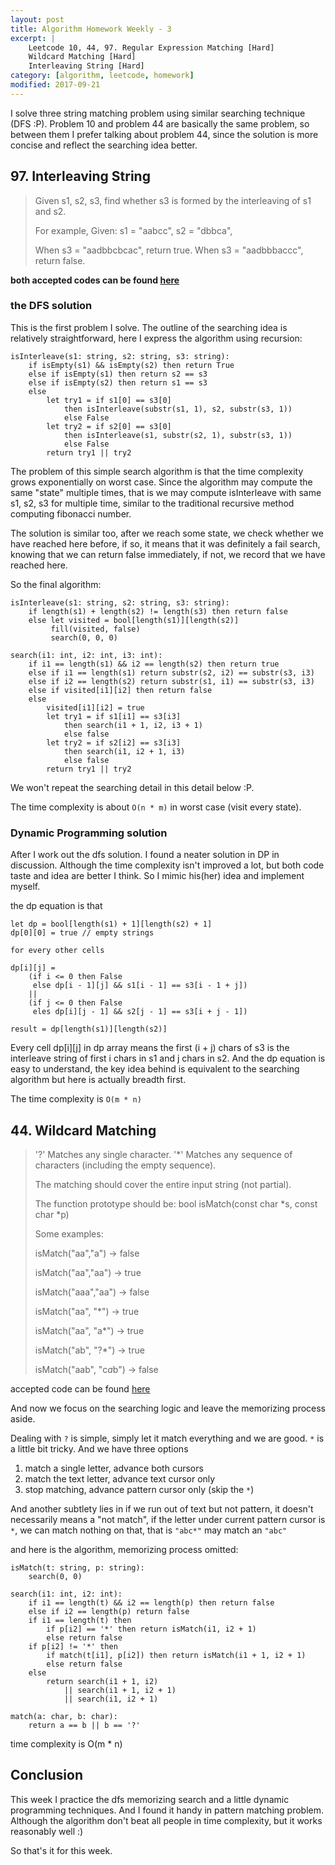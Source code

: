```yaml
---
layout: post
title: Algorithm Homework Weekly - 3
excerpt: |
    Leetcode 10, 44, 97. Regular Expression Matching [Hard]
    Wildcard Matching [Hard]
    Interleaving String [Hard]
category: [algorithm, leetcode, homework]
modified: 2017-09-21
---
```


I solve three string matching problem using similar searching technique (DFS :P). Problem 10 and problem 44 are basically the same problem, so between them I prefer talking about problem 44, since the solution is more concise and reflect the searching idea better.

## 97. Interleaving String

> Given s1, s2, s3, find whether s3 is formed by the interleaving of s1 and s2.
>
> For example,
> Given:
> s1 = "aabcc",
> s2 = "dbbca",
>
> When s3 = "aadbbcbcac", return true.
> When s3 = "aadbbbaccc", return false.

**both accepted codes can be found [here](https://github.com/VinaLx/oj/blob/master/leetcode/97.h)**

### the DFS solution

This is the first problem I solve. The outline of the searching idea is relatively straightforward, here I express the algorithm using recursion:

~~~
isInterleave(s1: string, s2: string, s3: string):
    if isEmpty(s1) && isEmpty(s2) then return True
    else if isEmpty(s1) then return s2 == s3
    else if isEmpty(s2) then return s1 == s3
    else
        let try1 = if s1[0] == s3[0]
            then isInterleave(substr(s1, 1), s2, substr(s3, 1))
            else False
        let try2 = if s2[0] == s3[0]
            then isInterleave(s1, substr(s2, 1), substr(s3, 1))
            else False
        return try1 || try2
~~~

The problem of this simple search algorithm is that the time complexity grows exponentially on worst case. Since the algorithm may compute the same "state" multiple times, that is we may compute isInterleave with same s1, s2, s3 for multiple time, similar to the traditional recursive method computing fibonacci number.

The solution is similar too, after we reach some state, we check whether we have reached here before, if so, it means that it was definitely a fail search, knowing that we can return false immediately, if not, we record that we have reached here.

So the final algorithm:

~~~
isInterleave(s1: string, s2: string, s3: string):
    if length(s1) + length(s2) != length(s3) then return false
    else let visited = bool[length(s1)][length(s2)]
         fill(visited, false)
         search(0, 0, 0)

search(i1: int, i2: int, i3: int):
    if i1 == length(s1) && i2 == length(s2) then return true
    else if i1 == length(s1) return substr(s2, i2) == substr(s3, i3)
    else if i2 == length(s2) return substr(s1, i1) == substr(s3, i3)
    else if visited[i1][i2] then return false
    else
        visited[i1][i2] = true
        let try1 = if s1[i1] == s3[i3]
            then search(i1 + 1, i2, i3 + 1)
            else false
        let try2 = if s2[i2] == s3[i3]
            then search(i1, i2 + 1, i3)
            else false
        return try1 || try2
~~~

We won't repeat the searching detail in this detail below :P.

The time complexity is about `O(n * m)` in worst case (visit every state).

### Dynamic Programming solution

After I work out the dfs solution. I found a neater solution in DP in discussion. Although the time complexity isn't improved a lot, but both code taste and idea are better I think. So I mimic his(her) idea and implement myself.

the dp equation is that

~~~
let dp = bool[length(s1) + 1][length(s2) + 1]
dp[0][0] = true // empty strings

for every other cells

dp[i][j] =
    (if i <= 0 then False
     else dp[i - 1][j] && s1[i - 1] == s3[i - 1 + j])
    ||
    (if j <= 0 then False
     eles dp[i][j - 1] && s2[j - 1] == s3[i + j - 1])

result = dp[length(s1)][length(s2)]
~~~

Every cell dp[i][j] in dp array means the first (i + j) chars of s3 is the interleave string of first i chars in s1 and j chars in s2. And the dp equation is easy to understand, the key idea behind is equivalent to the searching algorithm but here is actually breadth first.

The time complexity is `O(m * n)`

## 44. Wildcard Matching

> '?' Matches any single character.
> '*' Matches any sequence of characters (including the empty sequence).
>
> The matching should cover the entire input string (not partial).
>
> The function prototype should be:
> bool isMatch(const char *s, const char *p)
>
> Some examples:
>
> isMatch("aa","a") → false
>
> isMatch("aa","aa") → true
>
> isMatch("aaa","aa") → false
>
> isMatch("aa", "*") → true
>
> isMatch("aa", "a*") → true
>
> isMatch("ab", "?*") → true
>
> isMatch("aab", "c*a*b") → false

accepted code can be found [here](https://github.com/VinaLx/oj/blob/master/leetcode/44.h)

And now we focus on the searching logic and leave the memorizing process aside.

Dealing with `?` is simple, simply let it match everything and we are good. `*` is a little bit tricky. And we have three options

1. match a single letter, advance both cursors
2. match the text letter, advance text cursor only
3. stop matching, advance pattern cursor only (skip the `*`)

And another subtlety lies in if we run out of text but not pattern, it doesn't necessarily means a "not match", if the letter under current pattern cursor is `*`, we can match nothing on that, that is `"abc*"` may match an `"abc"`

and here is the algorithm, memorizing process omitted:

~~~
isMatch(t: string, p: string):
    search(0, 0)

search(i1: int, i2: int):
    if i1 == length(t) && i2 == length(p) then return false
    else if i2 == length(p) return false
    if i1 == length(t) then
        if p[i2] == '*' then return isMatch(i1, i2 + 1)
        else return false
    if p[i2] != '*' then
        if match(t[i1], p[i2]) then return isMatch(i1 + 1, i2 + 1)
        else return false
    else
        return search(i1 + 1, i2)
            || search(i1 + 1, i2 + 1)
            || search(i1, i2 + 1)

match(a: char, b: char):
    return a == b || b == '?'
~~~

time complexity is O(m * n)

## Conclusion

This week I practice the dfs memorizing search and a little dynamic programming techniques. And I found it handy in pattern matching problem. Although the algorithm don't beat all people in time complexity, but it works reasonably well :)

So that's it for this week.